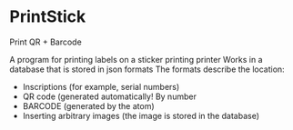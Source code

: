 # PrintStick
Print QR + Barcode

A program for printing labels on a sticker printing printer
Works in a database that is stored in json formats
The formats describe the location:
  - Inscriptions (for example, serial numbers)
  - QR code (generated automatically! By number
  - BARCODE (generated by the atom)
  - Inserting arbitrary images (the image is stored in the database)
